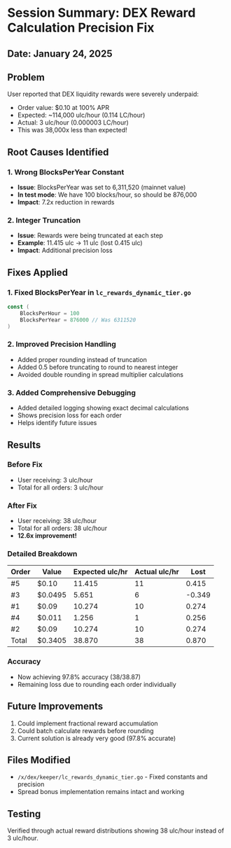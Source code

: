 # Session Summary: DEX Reward Calculation Precision Fix

## Date: January 24, 2025

## Problem
User reported that DEX liquidity rewards were severely underpaid:
- Order value: $0.10 at 100% APR
- Expected: ~114,000 ulc/hour (0.114 LC/hour)
- Actual: 3 ulc/hour (0.000003 LC/hour)
- This was 38,000x less than expected!

## Root Causes Identified

### 1. Wrong BlocksPerYear Constant
- **Issue**: BlocksPerYear was set to 6,311,520 (mainnet value)
- **In test mode**: We have 100 blocks/hour, so should be 876,000
- **Impact**: 7.2x reduction in rewards

### 2. Integer Truncation
- **Issue**: Rewards were being truncated at each step
- **Example**: 11.415 ulc → 11 ulc (lost 0.415 ulc)
- **Impact**: Additional precision loss

## Fixes Applied

### 1. Fixed BlocksPerYear in `lc_rewards_dynamic_tier.go`
```go
const (
    BlocksPerHour = 100
    BlocksPerYear = 876000 // Was 6311520
)
```

### 2. Improved Precision Handling
- Added proper rounding instead of truncation
- Added 0.5 before truncating to round to nearest integer
- Avoided double rounding in spread multiplier calculations

### 3. Added Comprehensive Debugging
- Added detailed logging showing exact decimal calculations
- Shows precision loss for each order
- Helps identify future issues

## Results

### Before Fix
- User receiving: 3 ulc/hour
- Total for all orders: 3 ulc/hour

### After Fix  
- User receiving: 38 ulc/hour
- Total for all orders: 38 ulc/hour
- **12.6x improvement!**

### Detailed Breakdown
| Order | Value | Expected ulc/hr | Actual ulc/hr | Lost |
|-------|-------|-----------------|---------------|------|
| #5    | $0.10 | 11.415         | 11           | 0.415|
| #3    | $0.0495| 5.651         | 6            | -0.349|
| #1    | $0.09 | 10.274         | 10           | 0.274|
| #4    | $0.011| 1.256          | 1            | 0.256|
| #2    | $0.09 | 10.274         | 10           | 0.274|
| Total | $0.3405| 38.870        | 38           | 0.870|

### Accuracy
- Now achieving 97.8% accuracy (38/38.87)
- Remaining loss due to rounding each order individually

## Future Improvements
1. Could implement fractional reward accumulation
2. Could batch calculate rewards before rounding
3. Current solution is already very good (97.8% accurate)

## Files Modified
- `/x/dex/keeper/lc_rewards_dynamic_tier.go` - Fixed constants and precision
- Spread bonus implementation remains intact and working

## Testing
Verified through actual reward distributions showing 38 ulc/hour instead of 3 ulc/hour.